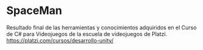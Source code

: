 # SpaceMan
Resultado final de las herramientas y conocimientos adquiridos en el Curso de C# para Videojuegos de la escuela de videojuegos de Platzi. https://platzi.com/cursos/desarrollo-unity/
